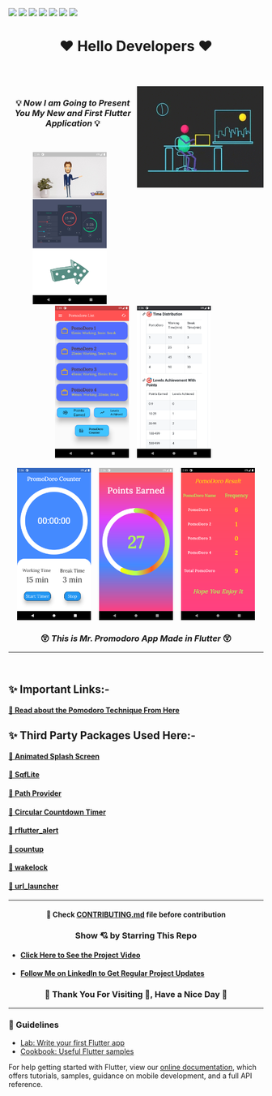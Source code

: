 ![](https://img.shields.io/badge/Programming_Language-Dart-blue.svg)
![](https://img.shields.io/badge/Software_Development_Kit(SDK)-Flutter-gold.svg)
![](https://img.shields.io/badge/Platform-Android_Studio-green.svg)
![](https://img.shields.io/badge/App-Android/IOS-yellow.svg)
![](https://img.shields.io/badge/Flutter_Version-1.22.6-brown.svg)
![](https://img.shields.io/badge/Dart_Version-2.10.5-orange.svg)
![](https://img.shields.io/badge/Status-Beta-green.svg)

<h1> <p align="center"> ❤️ Hello Developers ❤️ </p> <br>
  
<img align="right" alt="GIF"  width="250px"  height='200px' src="/images/working.gif" />

### <p align="center">  💡 _Now I am Going to Present You My New and First Flutter Application_ 💡 </p></h1>
<br/>
<p align="center">
<img src="About/1.png" height= "300" alt="welcome screen"> &nbsp&nbsp
<img src="About/2.png" height= "300" alt="welcome screen"> &nbsp&nbsp
<img src="About/3.png" height= "300" alt="welcome screen"> &nbsp&nbsp<br/><br/>
<img src="About/4.png" height= "300" alt="welcome screen"> &nbsp&nbsp
<img src="About/5.png" height= "300" alt="welcome screen"> &nbsp&nbsp
<img src="About/6.png" height= "300" alt="welcome screen">
</p>

###  <p align="center">😲 _This is Mr. Promodoro App Made in Flutter_ 😲</p>

***
<br/>

## 	✨ Important Links:-

#### [🎯 Read about the Pomodoro Technique From Here](https://en.wikipedia.org/wiki/Pomodoro_Technique)

## 	✨ Third Party Packages Used Here:-
#### [🎯 Animated Splash Screen](https://pub.dev/packages/animated_splash_screen)
#### [🎯 SqfLite](https://pub.dev/packages/sqflite)
#### [🎯 Path Provider](https://pub.dev/packages/path_provider)
#### [🎯 Circular Countdown Timer](https://pub.dev/packages/circular_countdown_timer)
#### [🎯 rflutter_alert](https://pub.dev/packages/rflutter_alert)
#### [🎯 countup](https://pub.dev/packages/countup)
#### [🎯 wakelock](https://pub.dev/packages/wakelock)
#### [🎯 url_launcher](https://pub.dev/packages/url_launcher)

***

#### <p align="center">🎯 Check [CONTRIBUTING.md](https://github.com/SamarpanCoder2002/Mr-Pomodoro/blob/main/CONTRIBUTING.md) file before contribution

<h3 align="center">Show 💘 by Starring This Repo</h3>

- #### [Click Here to See the Project Video](https://youtu.be/nCxB039zXOY)

- #### [Follow Me on LinkedIn to Get Regular Project Updates](https://www.linkedin.com/in/samarpan-dasgupta-4aa1061b0/ "LCO")

<h3 align="center"><b>🧡 Thank You For Visiting 🙏, Have a Nice Day 🧡</b></h3>

***

### 🎯 Guidelines

- [Lab: Write your first Flutter app](https://flutter.dev/docs/get-started/codelab)
- [Cookbook: Useful Flutter samples](https://flutter.dev/docs/cookbook)

For help getting started with Flutter, view our
[online documentation](https://flutter.dev/docs), which offers tutorials,
samples, guidance on mobile development, and a full API reference.
